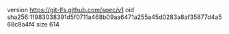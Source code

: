 version https://git-lfs.github.com/spec/v1
oid sha256:1f983038391d5f0711a468b09aa6471a255a45d0283a8af35877d4a568c8a4f4
size 614
